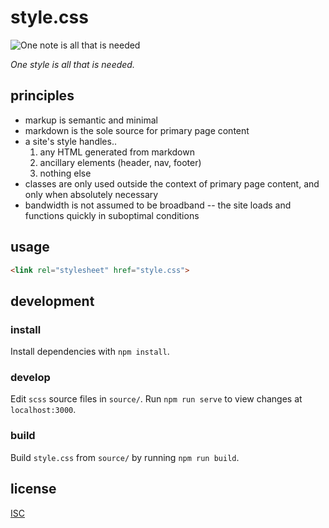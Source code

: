 # style.css

![One note is all that is needed](http://33.media.tumblr.com/tumblr_ll0hehFlU81qz8jl5o1_500.gif)

*One style is all that is needed.*

## principles

* markup is semantic and minimal
* markdown is the sole source for primary page content
* a site's style handles..
  1. any HTML generated from markdown
  2. ancillary elements (header, nav, footer)
  3. nothing else
* classes are only used outside the context of primary page content, and only when absolutely necessary
* bandwidth is not assumed to be broadband -- the site loads and functions quickly in suboptimal conditions

## usage

```html
<link rel="stylesheet" href="style.css">
```

## development

### install

Install dependencies with `npm install`.

### develop

Edit `scss` source files in `source/`. Run `npm run serve` to view changes at `localhost:3000`.

### build

Build `style.css` from `source/` by running `npm run build`.

## license

[ISC](LICENSE)
